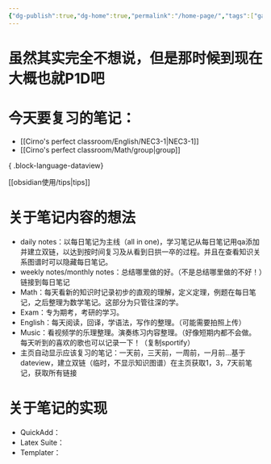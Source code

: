 ```yaml
---
{"dg-publish":true,"dg-home":true,"permalink":"/home-page/","tags":["gardenEntry"],"dgPassFrontmatter":true}
---
```




# 虽然其实完全不想说，但是那时候到现在大概也就P1D吧





# 今天要复习的笔记：
- [[Cirno's perfect classroom/English/NEC3-1\|NEC3-1]]
- [[Cirno's perfect classroom/Math/group\|group]]

{ .block-language-dataview}





[[obsidian使用/tips\|tips]]
# 关于笔记内容的想法

- daily notes：以每日笔记为主线（all in one)，学习笔记从每日笔记用qa添加并建立双链，以达到按时间复习及从看到日拱一卒的过程。并且在查看知识关系图谱时可以隐藏每日笔记。
- weekly notes/monthly notes：总结哪里做的好。（不是总结哪里做的不好！）链接到每日笔记
- Math：每天看新的知识时记录初步的直观的理解，定义定理，例题在每日笔记，之后整理为数学笔记。这部分为只管往深的学。
- Exam：专为期考，考研的学习。
- English：每天阅读，回译，学语法，写作的整理。（可能需要拍照上传）
- Music：看视频学的乐理整理。演奏练习内容整理。（好像短期内都不会做。每天听到的喜欢的歌也可以记录一下！（复制sportify）
- 主页自动显示应该复习的笔记：一天前，三天前，一周前，一月前...基于dateview，建立双链（临时，不显示知识图谱）在主页获取1，3，7天前笔记，获取所有链接
# 关于笔记的实现

- QuickAdd：
- Latex Suite：
- Templater：